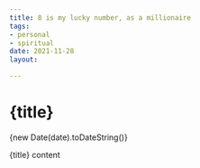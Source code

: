 ```yaml
---
title: 8 is my lucky number, as a millionaire
tags:
- personal
- spiritual
date: 2021-11-28
layout:

---
```


# {title}

<time datetime={date}>{new Date(date).toDateString()}</time><!-- .toLocaleDateString() -->

{title} content
